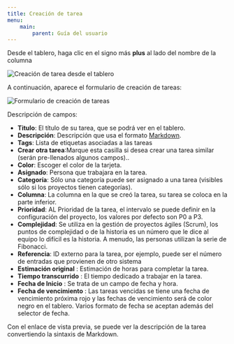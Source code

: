 ```yaml
---
title: Creación de tarea
menu:
    main:
        parent: Guía del usuario
---
```


Desde el tablero, haga clic en el signo más **plus** al lado del nombre de la columna 

![Creación de tarea desde el tablero](/images/v1/es/task-creation-board.png)

A continuación, aparece el formulario de creación de tareas:

![Formulario de creación de tareas](/images/v1/es/task-creation-form.png)

Descripción de campos:

- **Titulo**: El título de su tarea, que se podrá ver en el tablero.
- **Descripción**: Descripción que usa el formato [Markdown](syntax-guide.markdown).
- **Tags**: Lista de etiquetas asociadas a las tareas
- **Crear otra tarea**:Marque esta casilla si desea crear una tarea similar (serán pre-llenados algunos campos)..
- **Color**: Escoger el color de la tarjeta.
- **Asignado**: Persona que trabajara en la tarea.
- **Categoría**: Sólo una categoría puede ser asignado a una tarea (visibles sólo si los proyectos tienen categorías).
- **Columna**: La columna en la que se creó la tarea, su tarea se coloca en la parte inferior.
- **Prioridad**: AL Prioridad de la tarea, el intervalo se puede definir en la configuración del proyecto, los valores por defecto son P0 a P3.
- **Complejidad**: Se utiliza en la gestión de proyectos ágiles (Scrum), los puntos de complejidad o de la historia es un número que le dice al equipo lo difícil es la historia. A menudo, las personas utilizan la serie de Fibonacci.
- **Referencia**: ID externo para la tarea, por ejemplo, puede ser el número de entradas que provienen de otro sistema
- **Estimación original** : Estimación de horas para completar la tarea.
- **Tiempo transcurrido** : El tiempo dedicado a trabajar en la tarea.
- **Fecha de Inicio** : Se trata de un campo de fecha y hora.
- **Fecha de vencimiento** : Las tareas vencidas se tiene una fecha de vencimiento próxima rojo y las fechas de vencimiento será de color negro en el tablero. Varios formato de fecha se aceptan además del selector de fecha.


Con el enlace de vista previa, se puede ver la descripción de la tarea convertiendo la sintaxis de Markdown.
